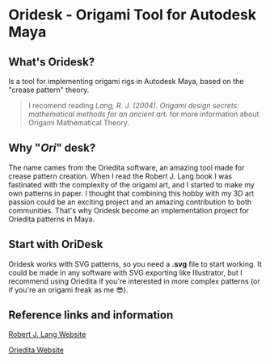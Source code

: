 # Oridesk - Origami Tool for Autodesk Maya

## What's Oridesk?
Is a tool for implementing origami rigs in Autodesk Maya, based on the "crease pattern" theory.
> I recomend reading _Lang, R. J. (2004). Origami design secrets: mathematical methods for an ancient art._ for more information about Origami Mathematical Theory.

## Why "*Ori*" desk?
The name cames from the Oriedita software, an amazing tool made for crease pattern creation. When I read the Robert J. Lang book I was fastinated with the complexity of the origami art, and I started to make my own patterns in paper. I thought that combining this hobby with my 3D art passion could be an exciting project and an amazing contribution to both communities. That's why Oridesk become an implementation project for Oriedita patterns in Maya.

## Start with OriDesk
Oridesk works with SVG patterns, so you need a **.svg** file to start working. It could be made in any software with SVG exporting like Illustrator, but I recommend using Oriedita if you're interested in more complex patterns (or if you're an origami freak as me 😎).

## Reference links and information
[Robert J. Lang Website](https://langorigami.com/)

[Oriedita Website](https://oriedita.github.io/)
